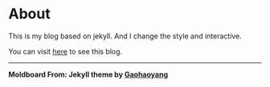 # About

This is my blog based on jekyll. And I change the style and interactive. 

You can visit [here](http://firsttopman.github.io) to see this blog.

---



**Moldboard From:  Jekyll theme by [Gaohaoyang](https://github.com/Gaohaoyang/gaohaoyang.github.io)**




